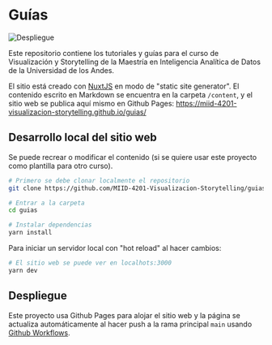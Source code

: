 # Guías

![Despliegue](https://github.com/MIID-4201-Visualizacion-Storytelling/guias/actions/workflows/despliegue.yml/badge.svg)

Este repositorio contiene los tutoriales y guías para el curso de Visualización y Storytelling de la Maestría en Inteligencia Analítica de Datos de la Universidad de los Andes.

El sitio está creado con [NuxtJS](https://nuxtjs.org/) en modo de "static site generator". El contenido escrito en Markdown se encuentra en la carpeta `/content`, y el sitio web se publica aquí mismo en Github Pages: https://miid-4201-visualizacion-storytelling.github.io/guias/

## Desarrollo local del sitio web

Se puede recrear o modificar el contenido (si se quiere usar este proyecto como plantilla para otro curso).

```bash
# Primero se debe clonar localmente el repositorio
git clone https://github.com/MIID-4201-Visualizacion-Storytelling/guias.git

# Entrar a la carpeta
cd guias

# Instalar dependencias
yarn install
```

Para iniciar un servidor local con "hot reload" al hacer cambios:

```bash
# El sitio web se puede ver en localhots:3000
yarn dev
```

## Despliegue

Este proyecto usa Github Pages para alojar el sitio web y la página se actualiza automáticamente al hacer push a la rama principal `main` usando [Github Workflows](./.github/workflows/despliegue.yml).
